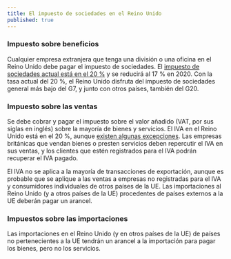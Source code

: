 ```yaml
---
title: El impuesto de sociedades en el Reino Unido
published: true
---
```


### Impuesto sobre beneficios

Cualquier empresa extranjera que tenga una división o una oficina en el Reino Unido debe pagar el impuesto de sociedades. El [impuesto de sociedades actual está en el 20 %](https://www.gov.uk/corporation-tax-rates/rates) y se reducirá al 17 % en 2020. Con la tasa actual del 20 %, el Reino Unido disfruta del impuesto de sociedades general más bajo del G7, y junto con otros países, también del G20. 

### Impuesto sobre las ventas

Se debe cobrar y pagar el impuesto sobre el valor añadido (VAT, por sus siglas en inglés) sobre la mayoría de bienes y servicios. El IVA en el Reino Unido está en el 20 %, aunque [existen algunas excepciones](https://www.gov.uk/guidance/rates-of-vat-on-different-goods-and-services). Las empresas británicas que vendan bienes o presten servicios deben repercutir el IVA en sus ventas, y los clientes que estén registrados para el IVA podrán recuperar el IVA pagado.  

El IVA no se aplica a la mayoría de transacciones de exportación, aunque es probable que se aplique a las ventas a empresas no registradas para el IVA y consumidores individuales de otros países de la UE. Las importaciones al Reino Unido (y a otros países de la UE) procedentes de países externos a la UE deberán pagar un arancel. 

### Impuestos sobre las importaciones

Las importaciones en el Reino Unido (y en otros países de la UE) de países no pertenecientes a la UE tendrán un arancel a la importación para pagar los bienes, pero no los servicios.

